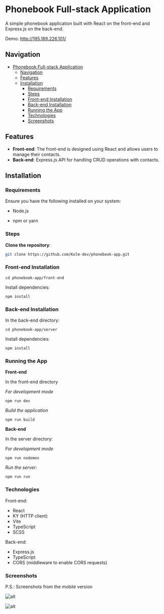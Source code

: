 # Phonebook Full-stack Application

A simple phonebook application built with React on the front-end and Express.js on the back-end.

Demo: http://195.189.226.101/

## Navigation

- [Phonebook Full-stack Application](#phonebook-full-stack-application)
  - [Navigation](#navigation)
  - [Features](#features)
  - [Installation](#installation)
    - [Requirements](#requirements)
    - [Steps](#steps)
    - [Front-end Installation](#front-end-installation)
    - [Back-end Installation](#back-end-installation)
    - [Running the App](#running-the-app)
    - [Technologies](#technologies)
    - [Screenshots](#screenshots)

## Features

- **Front-end**: The front-end is designed using React and allows users to manage their contacts.
- **Back-end**: Express.js API for handling CRUD operations with contacts.

## Installation

### Requirements

Ensure you have the following installed on your system:

- Node.js

- npm or yarn

### Steps

**Clone the repository**:

```bash
git clone https://github.com/Kolm-dev/phonebook-app.git
```

### Front-end Installation

```console
cd phonebook-app/front-end
```

Install dependencies:

```console
npm install
```

### Back-end Installation

In the back-end directory:

```console
cd phonebook-app/server
```

Install dependencies:

```console
npm install
```

### Running the App

**Front-end**

In the front-end directory

_For development mode_

```console
npm run dev
```

_Build the application_

```console
npm run build
```

**Back-end**

In the server directory:

_For development mode_

```console
npm run nodemon
```

_Run the server:_

```console
npm run run
```

### Technologies

Front-end:

- React
- KY (HTTP client)
- Vite
- TypeScript
- SCSS

Back-end:

- Express.js
- TypeScript
- CORS (middleware to enable CORS requests)

### Screenshots

P.S.: Screenshots from the mobile version

![alt](https://i.ibb.co/wQpjmbt/localhost-5173-i-Phone-SE.png "contacts list")

![alt](https://i.ibb.co/n8MdnRD/localhost-5173-i-Phone-SE-1.png "form find contact")

